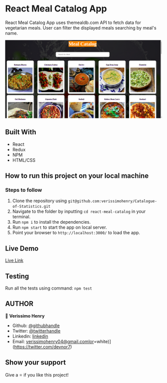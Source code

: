 # React Meal Catalog App

React Meal Catalog App uses themealdb.com API to fetch data for vegetarian meals. User can filter the displayed meals searching by meal's name.

![screenshot](src/assets/pi.png)

## Built With

- React
- Redux
- NPM
- HTML/CSS

## How to run this project on your local machine
### Steps to follow
1. Clone the repository using `git@github.com:verissimohenry/Catalogue-of-Statistics.git`
2. Navigate to the folder by inputting `cd react-meal-catalog` in your terminal.
3. Run `npm i` to install the dependencies.
4. Run `npm start` to start the app on local server.
5. Point your browser to `http://localhost:3000/` to load the app.


## Live Demo

[Live Link](https://61407ce837b75e15b57e06e9--friendly-edison-eb4f5d.netlify.app/)

## Testing

Run all the tests using command:
`npm test`
## AUTHOR

👤 **Verissimo Henry**

- Github: [@githubhandle](https://github.com/verissimohenry)
- Twitter: [@twitterhandle](https://twitter.com/verissimohenry)
- Linkedin: [linkedin](https://www.linkedin.com/in/henry-verissimo-618906167/)
- Email: verissimohenry04@gmail.comlor=white)](https://twitter.com/devnor7)

## Show your support

Give a ⭐️ if you like this project!
